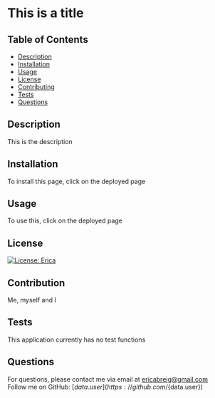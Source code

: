  # This is a title
  ## Table of Contents
- [Description](#description)
- [Installation](#installation)
- [Usage](#usage)
- [License](#license)
- [Contributing](#contributing)
- [Tests](#tests)
- [Questions](#questions)
## Description
This is the description
  ## Installation
To install this page, click on the deployed page
  ## Usage
To use this, click on the deployed page
  ## License
[![License: Erica ](https://img.shields.io/github/license/EricaBreig/my-portfolio)](https://github.com/EricaBreig/my-portfolio)
  ## Contribution
Me, myself and I
  ## Tests
This application currently has no test functions
  ## Questions
  For questions, please contact me via email at ericabreig@gmail.com
  <br/>
  Follow me on GitHub: [${data.user}](https://github.com/${data.user})